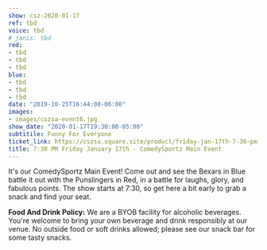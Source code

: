 ```yaml
---
show: csz-2020-01-17
ref: tbd
voice: tbd
# janis: tbd
red:
- tbd
- tbd
- tbd
blue:
- tbd
- tbd
- tbd
date: "2019-10-25T16:44:08-06:00"
images:
- images/cszsa-event6.jpg
show_date: "2020-01-17T19:30:00-05:00"
subtitile: Funny For Everyone
ticket_link: https://cszsa.square.site/product/friday-jan-17th-7-30-pm-comedysportz-main-event/157?cs=true
title: 7:30 PM Friday January 17th - ComedySportz Main Event
---
```


It's our ComedySportz Main Event! Come out and see the Bexars in Blue battle it out with the Punslingers in Red, in a battle for laughs, glory, and fabulous points. The show starts at 7:30, so get here a bit early to grab a snack and find your seat.

**Food And Drink Policy:** We are a BYOB facility for alcoholic beverages. You're welcome to bring your own beverage and drink responsibly at our venue. No outside food or soft drinks allowed; please see our snack bar for some tasty snacks.
